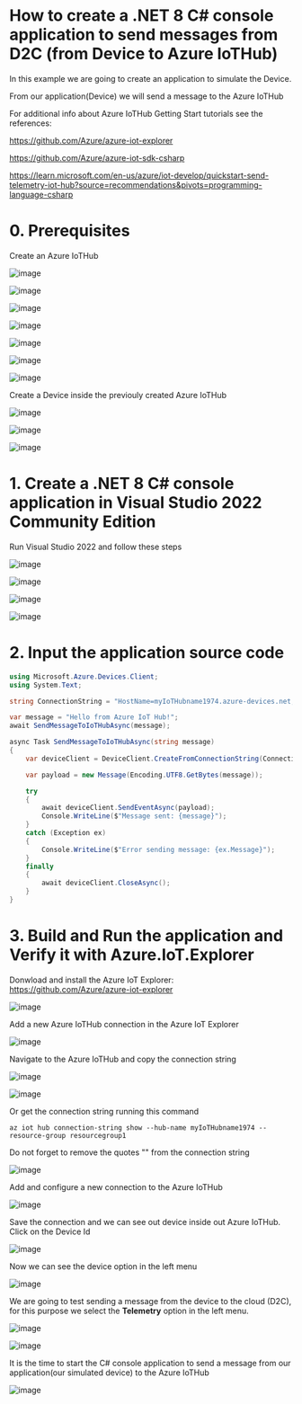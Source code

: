 # How to create a  .NET 8 C# console application to send messages from D2C (from Device to Azure IoTHub)

In this example we are going to create an application to simulate the Device. 

From our application(Device) we will send a message to the Azure IoTHub

For additional info about Azure IoTHub Getting Start tutorials see the references:

https://github.com/Azure/azure-iot-explorer

https://github.com/Azure/azure-iot-sdk-csharp

https://learn.microsoft.com/en-us/azure/iot-develop/quickstart-send-telemetry-iot-hub?source=recommendations&pivots=programming-language-csharp

# 0. Prerequisites

Create an Azure IoTHub

![image](https://github.com/luiscoco/AzureIoTHub_D2C/assets/32194879/39b24370-db8e-4c4f-8721-aaf475990dcb)

![image](https://github.com/luiscoco/AzureIoTHub_D2C/assets/32194879/592433a8-0271-4640-9792-ca1eb2d5f26b)

![image](https://github.com/luiscoco/AzureIoTHub_D2C/assets/32194879/3fc5bec7-7ec5-4ede-98db-e56a4db24e97)

![image](https://github.com/luiscoco/AzureIoTHub_D2C/assets/32194879/8b4279f1-ca67-4d31-8aa5-fba4bdbde8fd)

![image](https://github.com/luiscoco/AzureIoTHub_D2C/assets/32194879/5655829e-266a-4ec1-aa47-34f64fbf5c31)

![image](https://github.com/luiscoco/AzureIoTHub_D2C/assets/32194879/5b541440-3647-4957-aeb1-0ee199acff00)

![image](https://github.com/luiscoco/AzureIoTHub_D2C/assets/32194879/fe203395-6363-41b7-b54a-0996afd623cd)

Create a Device inside the previouly created Azure IoTHub

![image](https://github.com/luiscoco/AzureIoTHub_D2C/assets/32194879/4bdcdc94-9cf9-4ac1-8ebf-d7f4247b7182)

![image](https://github.com/luiscoco/AzureIoTHub_D2C/assets/32194879/c40873c0-3e99-45e6-9984-963944752af9)

![image](https://github.com/luiscoco/AzureIoTHub_D2C/assets/32194879/82ba2fab-e5d5-41b0-897e-5cc2699b2209)

# 1. Create a .NET 8 C# console application in Visual Studio 2022 Community Edition

Run Visual Studio 2022 and follow these steps

![image](https://github.com/luiscoco/AzureIoTHub_D2C/assets/32194879/f17c8fa8-e42f-4eca-9a72-233d67eecc91)

![image](https://github.com/luiscoco/AzureIoTHub_D2C/assets/32194879/071815fd-51bc-4819-ac5f-af354dcbf484)

![image](https://github.com/luiscoco/AzureIoTHub_D2C/assets/32194879/80159071-238b-4948-b453-a1a3c437afa4)

![image](https://github.com/luiscoco/AzureIoTHub_D2C/assets/32194879/19868d8c-5de8-4611-968e-431158e2071e)

# 2. Input the application source code

```csharp
using Microsoft.Azure.Devices.Client;
using System.Text;

string ConnectionString = "HostName=myIoTHubname1974.azure-devices.net;DeviceId=myDevice;SharedAccessKey=EzLbRGucSovGeSzk8WcfIvDuTqk752tpRAIoTO9Zbfk=";

var message = "Hello from Azure IoT Hub!";
await SendMessageToIoTHubAsync(message);

async Task SendMessageToIoTHubAsync(string message)
{
    var deviceClient = DeviceClient.CreateFromConnectionString(ConnectionString, TransportType.Mqtt);

    var payload = new Message(Encoding.UTF8.GetBytes(message));

    try
    {
        await deviceClient.SendEventAsync(payload);
        Console.WriteLine($"Message sent: {message}");
    }
    catch (Exception ex)
    {
        Console.WriteLine($"Error sending message: {ex.Message}");
    }
    finally
    {
        await deviceClient.CloseAsync();
    }
}
```

# 3. Build and Run the application and Verify it with Azure.IoT.Explorer

Donwload and install the Azure IoT Explorer: https://github.com/Azure/azure-iot-explorer

![image](https://github.com/luiscoco/AzureIoTHub_D2C/assets/32194879/1e67bdc1-883c-4ff2-98cd-7dc129b11597)

Add a new Azure IoTHub connection in the Azure IoT Explorer

![image](https://github.com/luiscoco/AzureIoTHub_D2C/assets/32194879/19592c7b-7f59-4d40-9b16-108f20c3d5f3)

Navigate to the Azure IoTHub and copy the connection string 

![image](https://github.com/luiscoco/AzureIoTHub_D2C/assets/32194879/ae04cfd8-0b77-4223-bbdf-b98bdd7c122e)

![image](https://github.com/luiscoco/AzureIoTHub_D2C/assets/32194879/881aaeab-a48d-4e74-a71f-cb2ca1f71c66)

Or get the connection string running this command

```
az iot hub connection-string show --hub-name myIoTHubname1974 --resource-group resourcegroup1
```
Do not forget to remove the quotes "" from the connection string

![image](https://github.com/luiscoco/AzureIoTHub_D2C/assets/32194879/3b3c2ef6-2d66-428b-9952-4ef2df54c036)

Add and configure a new connection to the Azure IoTHub

![image](https://github.com/luiscoco/AzureIoTHub_D2C/assets/32194879/2257f5a2-8e5b-4a22-b7a3-43865dcd6a70)

Save the connection and we can see out device inside out Azure IoTHub. Click on the Device Id

![image](https://github.com/luiscoco/AzureIoTHub_D2C/assets/32194879/799de791-f8c0-4df3-8c3e-57351c473091)

Now we can see the device option in the left menu

![image](https://github.com/luiscoco/AzureIoTHub_D2C/assets/32194879/c675b53d-8b33-4a3e-b1d8-40c7e4ef3c10)

We are going to test sending a message from the device to the cloud (D2C), for this purpose we select the **Telemetry** option in the left menu.

![image](https://github.com/luiscoco/AzureIoTHub_D2C/assets/32194879/abdd2a54-446d-4682-b0dd-62022c28ac06)

![image](https://github.com/luiscoco/AzureIoTHub_D2C/assets/32194879/20b45185-c7f5-4fea-9ec1-65175ecc68ae)

It is the time to start the C# console application to send a message from our application(our simulated device) to the Azure IoTHub

![image](https://github.com/luiscoco/AzureIoTHub_D2C/assets/32194879/1f2a6981-8fb4-4e7f-aebe-233728b0a6e6)
